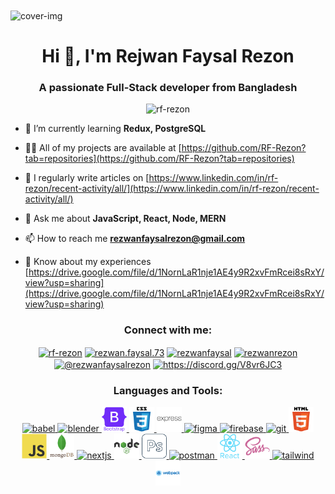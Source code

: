 <img align="center" width="1280px" height="480px" src="https://media.licdn.com/dms/image/D4E12AQGWZAOnLDRaQw/article-cover_image-shrink_720_1280/0/1656679844338?e=1716422400&v=beta&t=fLoGmXE7kXdhLJJM2zpc0Fbn1yPncImgMKg09phvXFw" alt="cover-img" />

<h1 align="center">Hi 👋, I'm Rejwan Faysal Rezon</h1>
<h3 align="center">A passionate Full-Stack developer from Bangladesh</h3>

<p align="center"> <img src="https://komarev.com/ghpvc/?username=rf-rezon&label=Profile%20views&color=0e75b6&style=flat" alt="rf-rezon" /> </p>


- 🌱 I’m currently learning **Redux, PostgreSQL** 

- 👨‍💻 All of my projects are available at [https://github.com/RF-Rezon?tab=repositories](https://github.com/RF-Rezon?tab=repositories)

- 📝 I regularly write articles on [https://www.linkedin.com/in/rf-rezon/recent-activity/all/](https://www.linkedin.com/in/rf-rezon/recent-activity/all/)

- 💬 Ask me about **JavaScript, React, Node, MERN**

- 📫 How to reach me **rezwanfaysalrezon@gmail.com**

- 📄 Know about my experiences [https://drive.google.com/file/d/1NornLaR1nje1AE4y9R2xvFmRcei8sRxY/view?usp=sharing](https://drive.google.com/file/d/1NornLaR1nje1AE4y9R2xvFmRcei8sRxY/view?usp=sharing)

<h3 align="center">Connect with me:</h3>
<p align="center">
<a href="https://linkedin.com/in/rf-rezon" target="blank"><img align="center" src="https://raw.githubusercontent.com/rahuldkjain/github-profile-readme-generator/master/src/images/icons/Social/linked-in-alt.svg" alt="rf-rezon" height="30" width="40" /></a>
<a href="https://fb.com/rezwan.faysal.73" target="blank"><img align="center" src="https://raw.githubusercontent.com/rahuldkjain/github-profile-readme-generator/master/src/images/icons/Social/facebook.svg" alt="rezwan.faysal.73" height="30" width="40" /></a>
<a href="https://instagram.com/rezwanfaysal" target="blank"><img align="center" src="https://raw.githubusercontent.com/rahuldkjain/github-profile-readme-generator/master/src/images/icons/Social/instagram.svg" alt="rezwanfaysal" height="30" width="40" /></a>
<a href="https://www.behance.net/rezwanrezon" target="blank"><img align="center" src="https://raw.githubusercontent.com/rahuldkjain/github-profile-readme-generator/master/src/images/icons/Social/behance.svg" alt="rezwanrezon" height="30" width="40" /></a>
<a href="https://medium.com/@rezwanfaysalrezon" target="blank"><img align="center" src="https://raw.githubusercontent.com/rahuldkjain/github-profile-readme-generator/master/src/images/icons/Social/medium.svg" alt="@rezwanfaysalrezon" height="30" width="40" /></a>
<a href="https://discord.gg/https://discord.gg/V8vr6JC3" target="blank"><img align="center" src="https://raw.githubusercontent.com/rahuldkjain/github-profile-readme-generator/master/src/images/icons/Social/discord.svg" alt="https://discord.gg/V8vr6JC3" height="30" width="40" /></a>
</p>

<h3 align="center">Languages and Tools:</h3>
<p align="center"> <a href="https://babeljs.io/" target="_blank" rel="noreferrer"> <img src="https://www.vectorlogo.zone/logos/babeljs/babeljs-icon.svg" alt="babel" width="40" height="40"/> </a> <a href="https://www.blender.org/" target="_blank" rel="noreferrer"> <img src="https://download.blender.org/branding/community/blender_community_badge_white.svg" alt="blender" width="40" height="40"/> </a> <a href="https://getbootstrap.com" target="_blank" rel="noreferrer"> <img src="https://raw.githubusercontent.com/devicons/devicon/master/icons/bootstrap/bootstrap-plain-wordmark.svg" alt="bootstrap" width="40" height="40"/> </a> <a href="https://www.w3schools.com/css/" target="_blank" rel="noreferrer"> <img src="https://raw.githubusercontent.com/devicons/devicon/master/icons/css3/css3-original-wordmark.svg" alt="css3" width="40" height="40"/> </a> <a href="https://expressjs.com" target="_blank" rel="noreferrer"> <img src="https://raw.githubusercontent.com/devicons/devicon/master/icons/express/express-original-wordmark.svg" alt="express" width="40" height="40"/> </a> <a href="https://www.figma.com/" target="_blank" rel="noreferrer"> <img src="https://www.vectorlogo.zone/logos/figma/figma-icon.svg" alt="figma" width="40" height="40"/> </a> <a href="https://firebase.google.com/" target="_blank" rel="noreferrer"> <img src="https://www.vectorlogo.zone/logos/firebase/firebase-icon.svg" alt="firebase" width="40" height="40"/> </a> <a href="https://git-scm.com/" target="_blank" rel="noreferrer"> <img src="https://www.vectorlogo.zone/logos/git-scm/git-scm-icon.svg" alt="git" width="40" height="40"/> </a> <a href="https://www.w3.org/html/" target="_blank" rel="noreferrer"> <img src="https://raw.githubusercontent.com/devicons/devicon/master/icons/html5/html5-original-wordmark.svg" alt="html5" width="40" height="40"/> </a> <a href="https://developer.mozilla.org/en-US/docs/Web/JavaScript" target="_blank" rel="noreferrer"> <img src="https://raw.githubusercontent.com/devicons/devicon/master/icons/javascript/javascript-original.svg" alt="javascript" width="40" height="40"/> </a> <a href="https://www.mongodb.com/" target="_blank" rel="noreferrer"> <img src="https://raw.githubusercontent.com/devicons/devicon/master/icons/mongodb/mongodb-original-wordmark.svg" alt="mongodb" width="40" height="40"/> </a> <a href="https://nextjs.org/" target="_blank" rel="noreferrer"> <img src="https://cdn.worldvectorlogo.com/logos/nextjs-2.svg" alt="nextjs" width="40" height="40"/> </a> <a href="https://nodejs.org" target="_blank" rel="noreferrer"> <img src="https://raw.githubusercontent.com/devicons/devicon/master/icons/nodejs/nodejs-original-wordmark.svg" alt="nodejs" width="40" height="40"/> </a> <a href="https://www.photoshop.com/en" target="_blank" rel="noreferrer"> <img src="https://raw.githubusercontent.com/devicons/devicon/master/icons/photoshop/photoshop-line.svg" alt="photoshop" width="40" height="40"/> </a> <a href="https://postman.com" target="_blank" rel="noreferrer"> <img src="https://www.vectorlogo.zone/logos/getpostman/getpostman-icon.svg" alt="postman" width="40" height="40"/> </a> <a href="https://reactjs.org/" target="_blank" rel="noreferrer"> <img src="https://raw.githubusercontent.com/devicons/devicon/master/icons/react/react-original-wordmark.svg" alt="react" width="40" height="40"/> </a> <a href="https://sass-lang.com" target="_blank" rel="noreferrer"> <img src="https://raw.githubusercontent.com/devicons/devicon/master/icons/sass/sass-original.svg" alt="sass" width="40" height="40"/> </a> <a href="https://tailwindcss.com/" target="_blank" rel="noreferrer"> <img src="https://www.vectorlogo.zone/logos/tailwindcss/tailwindcss-icon.svg" alt="tailwind" width="40" height="40"/> </a> <a href="https://webpack.js.org" target="_blank" rel="noreferrer"> <img src="https://raw.githubusercontent.com/devicons/devicon/d00d0969292a6569d45b06d3f350f463a0107b0d/icons/webpack/webpack-original-wordmark.svg" alt="webpack" width="40" height="40"/> </a> </p>

